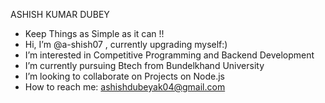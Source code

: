 ASHISH KUMAR DUBEY
-   Keep Things as Simple as it can !!
-  Hi, I’m @a-shish07 , currently upgrading myself:)
-  I’m interested in Competitive Programming and Backend Development
-  I’m currently pursuing Btech from Bundelkhand University
-  I’m looking to collaborate on Projects on Node.js 
-  How to reach me: ashishdubeyak04@gmail.com 

<!---
a-shish07/a-shish07 is a ✨ special ✨ repository because its `README.md` (this file) appears on your GitHub profile.
You can click the Preview link to take a look at your changes.
--->
